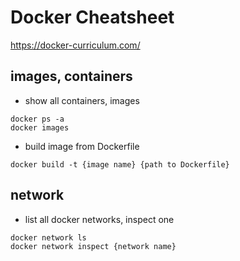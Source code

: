 # Docker Cheatsheet
https://docker-curriculum.com/

## images, containers
- show all containers, images
```
docker ps -a
docker images
```

- build image from Dockerfile
```
docker build -t {image name} {path to Dockerfile}
```


## network
- list all docker networks, inspect one
```
docker network ls
docker network inspect {network name}
```
